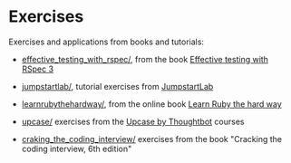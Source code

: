 Exercises
=========

Exercises and applications from books and tutorials:

  * [effective_testing_with_rspec/](./effective_testing_with_rspec/), from the book [Effective testing with RSpec 3](https://pragprog.com/book/rspec3/effective-testing-with-rspec-3)

  * [jumpstartlab/](./jumpstartlab/), tutorial exercises from [JumpstartLab](http://tutorials.jumpstartlab.com/)

  * [learnrubythehardway/](./learnrubythehardway/), from the online book [Learn Ruby the hard way](https://learnrubythehardway.org/book/)

  * [upcase/](./upcase/) exercises from the [Upcase by Thoughtbot](https://thoughtbot.com/upcase/) courses

  * [craking_the_coding_interview/](./craking_the_coding_interview/) exercises from the book "Cracking the coding interview, 6th edition"
